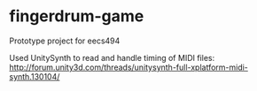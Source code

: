 # fingerdrum-game
Prototype project for eecs494

Used UnitySynth to read and handle timing of MIDI files: 
http://forum.unity3d.com/threads/unitysynth-full-xplatform-midi-synth.130104/
